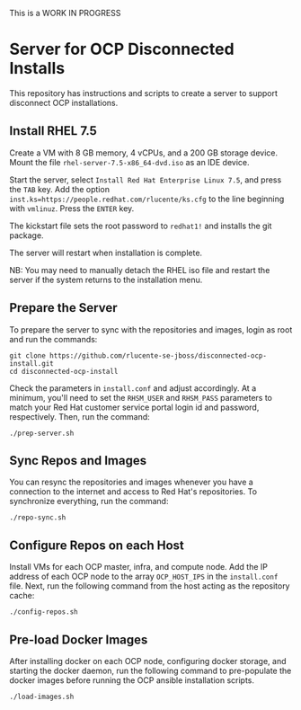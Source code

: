 This is a WORK IN PROGRESS

# Server for OCP Disconnected Installs
This repository has instructions and scripts to create a server to
support disconnect OCP installations.

## Install RHEL 7.5
Create a VM with 8 GB memory, 4 vCPUs, and a 200 GB storage device.
Mount the file `rhel-server-7.5-x86_64-dvd.iso` as an IDE device.

Start the server, select `Install Red Hat Enterprise Linux 7.5`,
and press the `TAB` key.  Add the option
`inst.ks=https://people.redhat.com/rlucente/ks.cfg` to the line
beginning with `vmlinuz`.  Press the `ENTER` key.

The kickstart file sets the root password to `redhat1!` and installs
the git package.

The server will restart when installation is complete.

NB:  You may need to manually detach the RHEL iso file and restart
the server if the system returns to the installation menu.

## Prepare the Server
To prepare the server to sync with the repositories and images,
login as root and run the commands:

    git clone https://github.com/rlucente-se-jboss/disconnected-ocp-install.git
    cd disconnected-ocp-install

Check the parameters in `install.conf` and adjust accordingly.  At
a minimum, you'll need to set the `RHSM_USER` and `RHSM_PASS`
parameters to match your Red Hat customer service portal login id
and password, respectively.  Then, run the command:

    ./prep-server.sh

## Sync Repos and Images
You can resync the repositories and images whenever you have a
connection to the internet and access to Red Hat's repositories.
To synchronize everything, run the command:

    ./repo-sync.sh

## Configure Repos on each Host
Install VMs for each OCP master, infra, and compute node.  Add the
IP address of each OCP node to the array `OCP_HOST_IPS` in the
`install.conf` file.  Next, run the following command from the host
acting as the repository cache:

    ./config-repos.sh

## Pre-load Docker Images
After installing docker on each OCP node, configuring docker storage,
and starting the docker daemon, run the following command to
pre-populate the docker images before running the OCP ansible
installation scripts.

    ./load-images.sh

